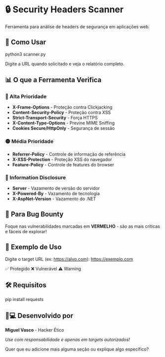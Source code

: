 


# 🔒 Security Headers Scanner

Ferramenta para análise de headers de segurança em aplicações web.

## 🚀 Como Usar


python3 scanner.py


Digite a URL quando solicitado e veja o relatório completo.

## 📊 O que a Ferramenta Verifica

### 🔴 Alta Prioridade
- **X-Frame-Options** - Proteção contra Clickjacking
- **Content-Security-Policy** - Proteção contra XSS
- **Strict-Transport-Security** - Força HTTPS
- **X-Content-Type-Options** - Previne MIME Sniffing
- **Cookies Secure/HttpOnly** - Segurança de sessão

### 🟡 Média Prioridade
- **Referrer-Policy** - Controle de informação de referência
- **X-XSS-Protection** - Proteção XSS do navegador
- **Feature-Policy** - Controle de features do browser

### 🔵 Information Disclosure
- **Server** - Vazamento de versão do servidor
- **X-Powered-By** - Vazamento de tecnologia
- **X-AspNet-Version** - Vazamento do .NET

## 🎯 Para Bug Bounty

Foque nas vulnerabilidades marcadas em **VERMELHO** - são as mais críticas e fáceis de explorar!

## 📝 Exemplo de Uso


Digite o target URL (ex: https://alvo.com): https://exemplo.com

✅ Protegido     ❌ Vulnerável     ⚠️ Warning


## 🛠 Requisitos

pip install requests


## 👨💻 Desenvolvido por

**Miguel Vasco** - Hacker Ético



*Use com responsabilidade e apenas em targets autorizados!*


Quer que eu adicione mais alguma seção ou explique algo específico?

